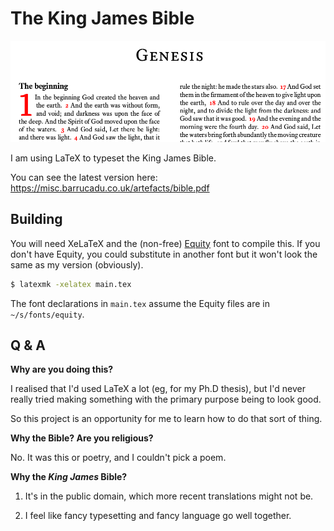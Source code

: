 The King James Bible
====================

![In the beginning God created the heaven and the earth](preview.png?raw=true)

I am using LaTeX to typeset the King James Bible.

You can see the latest version here: https://misc.barrucadu.co.uk/artefacts/bible.pdf


Building
--------

You will need XeLaTeX and the (non-free) [Equity][] font to compile
this.  If you don't have Equity, you could substitute in another font
but it won't look the same as my version (obviously).

```bash
$ latexmk -xelatex main.tex
```

The font declarations in `main.tex` assume the Equity files are in
`~/s/fonts/equity`.

[Equity]: https://typographyforlawyers.com/equity.html

Q & A
-----

**Why are you doing this?**

I realised that I'd used LaTeX a lot (eg, for my Ph.D thesis), but I'd
never really tried making something with the primary purpose being to
look good.

So this project is an opportunity for me to learn how to do that sort
of thing.

**Why the Bible?  Are you religious?**

No.  It was this or poetry, and I couldn't pick a poem.

**Why the *King James* Bible?**

1. It's in the public domain, which more recent translations might not
   be.

2. I feel like fancy typesetting and fancy language go well together.
